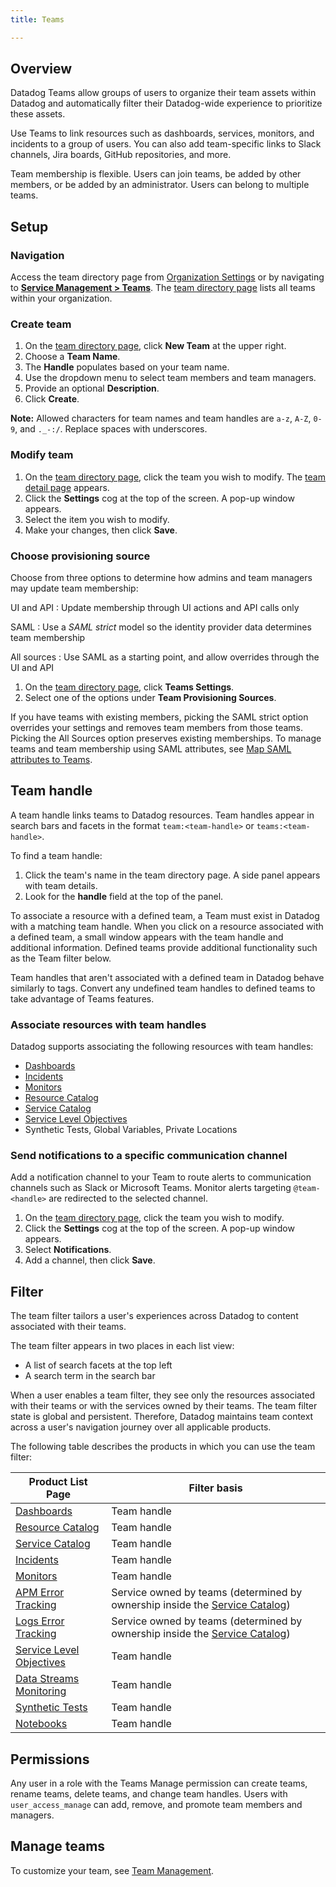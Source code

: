 ```yaml
---
title: Teams

---
```


## Overview
Datadog Teams allow groups of users to organize their team assets within Datadog and automatically filter their Datadog-wide experience to prioritize these assets.

Use Teams to link resources such as dashboards, services, monitors, and incidents to a group of users. You can also add team-specific links to Slack channels, Jira boards, GitHub repositories, and more.

Team membership is flexible. Users can join teams, be added by other members, or be added by an administrator. Users can belong to multiple teams.

## Setup

### Navigation

Access the team directory page from [Organization Settings][1] or by navigating to [**Service Management > Teams**][2]. The [team directory page][1] lists all teams within your organization.

### Create team

1. On the [team directory page][1], click **New Team** at the upper right.
1. Choose a **Team Name**.
1. The **Handle** populates based on your team name.
1. Use the dropdown menu to select team members and team managers.
1. Provide an optional **Description**.
1. Click **Create**.

**Note:** Allowed characters for team names and team handles are `a-z`, `A-Z`, `0-9`, and `._-:/`. Replace spaces with underscores.

### Modify team

1. On the [team directory page][1], click the team you wish to modify. The [team detail page][3] appears.
1. Click the **Settings** cog at the top of the screen. A pop-up window appears.
1. Select the item you wish to modify.
1. Make your changes, then click **Save**.

### Choose provisioning source

Choose from three options to determine how admins and team managers may update team membership:

UI and API
: Update membership through UI actions and API calls only

SAML
: Use a *SAML strict* model so the identity provider data determines team membership

All sources
: Use SAML as a starting point, and allow overrides through the UI and API

1. On the [team directory page][1], click **Teams Settings**.
1. Select one of the options under **Team Provisioning Sources**.

If you have teams with existing members, picking the SAML strict option overrides your settings and removes team members from those teams. Picking the All Sources option preserves existing memberships. To manage teams and team membership using SAML attributes, see [Map SAML attributes to Teams][4].

## Team handle

A team handle links teams to Datadog resources. Team handles appear in search bars and facets in the format `team:<team-handle>` or `teams:<team-handle>`.

To find a team handle:
1. Click the team's name in the team directory page. A side panel appears with team details.
1. Look for the **handle** field at the top of the panel.

To associate a resource with a defined team, a Team must exist in Datadog with a matching team handle. When you click on a resource associated with a defined team, a small window appears with the team handle and additional information. Defined teams provide additional functionality such as the Team filter below.

Team handles that aren't associated with a defined team in Datadog behave similarly to tags. Convert any undefined team handles to defined teams to take advantage of Teams features.

### Associate resources with team handles

Datadog supports associating the following resources with team handles:

- [Dashboards][5]
- [Incidents][6]
- [Monitors][7]
- [Resource Catalog][8]
- [Service Catalog][9]
- [Service Level Objectives][10]
- Synthetic Tests, Global Variables, Private Locations

### Send notifications to a specific communication channel

Add a notification channel to your Team to route alerts to communication channels such as Slack or Microsoft Teams. Monitor alerts targeting `@team-<handle>` are redirected to the selected channel.

1. On the [team directory page][1], click the team you wish to modify.
1. Click the **Settings** cog at the top of the screen. A pop-up window appears.
1. Select **Notifications**.
1. Add a channel, then click **Save**.

## Filter

The team filter tailors a user's experiences across Datadog to content associated with their teams.

The team filter appears in two places in each list view:
- A list of search facets at the top left
- A search term in the search bar

When a user enables a team filter, they see only the resources associated with their teams or with the services owned by their teams. The team filter state is global and persistent. Therefore, Datadog maintains team context across a user's navigation journey over all applicable products.

The following table describes the products in which you can use the team filter:

| Product List Page       | Filter basis                                                                     |
|-------------------------|----------------------------------------------------------------------------------|
| [Dashboards][11]         | Team handle                                                                      |
| [Resource Catalog][8]   | Team handle                                                                      |
| [Service Catalog][12]    | Team handle                                                                      |
| [Incidents][13]          | Team handle                                                                      |
| [Monitors][14]          | Team handle                                                                      |
| [APM Error Tracking][15] | Service owned by teams (determined by ownership inside the [Service Catalog][12]) |
| [Logs Error Tracking][16] | Service owned by teams (determined by ownership inside the [Service Catalog][12]) |
| [Service Level Objectives][17] | Team handle                                                                 |
| [Data Streams Monitoring][18]  | Team handle                                                                 |
| [Synthetic Tests][19]          | Team handle                                                                 |
| [Notebooks][20]          | Team handle                                                                      |



## Permissions

Any user in a role with the Teams Manage permission can create teams, rename teams, delete teams, and change team handles. Users with `user_access_manage` can add, remove, and promote team members and managers.

## Manage teams

To customize your team, see [Team Management][3].


[1]: https://app.datadoghq.com/organization-settings/teams
[2]: https://app.datadoghq.com/teams
[3]: /account_management/teams/manage/
[4]: /account_management/saml/mapping/#map-saml-attributes-to-teams
[5]: /dashboards/#dashboard-details
[6]: /service_management/incident_management/incident_details#overview-section
[7]: /monitors/configuration/?tab=thresholdalert#add-metadata
[8]: /infrastructure/resource_catalog/
[9]: /tracing/service_catalog/adding_metadata/#add-metadata-from-the-datadog-ui
[10]: /service_management/service_level_objectives/#slo-tags
[11]: https://app.datadoghq.com/dashboard/lists
[12]: https://app.datadoghq.com/services
[13]: https://app.datadoghq.com/incidents
[14]: https://app.datadoghq.com/monitors/manage
[15]: https://app.datadoghq.com/apm/error-tracking
[16]: https://app.datadoghq.com/logs/error-tracking
[17]: https://app.datadoghq.com/slo/manage
[18]: https://app.datadoghq.com/data-streams
[19]: https://app.datadoghq.com/synthetics
[20]: https://app.datadoghq.com/notebook/list/
